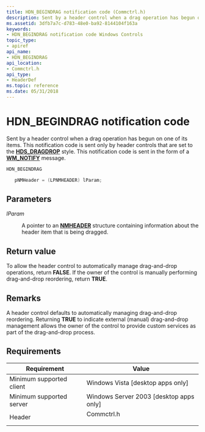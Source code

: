 ```yaml
---
title: HDN_BEGINDRAG notification code (Commctrl.h)
description: Sent by a header control when a drag operation has begun on one of its items. This notification code is sent only by header controls that are set to the HDS\_DRAGDROP style. This notification code is sent in the form of a WM\_NOTIFY message.
ms.assetid: 3dfb7a7c-d783-48e0-ba92-8144104f163a
keywords:
- HDN_BEGINDRAG notification code Windows Controls
topic_type:
- apiref
api_name:
- HDN_BEGINDRAG
api_location:
- Commctrl.h
api_type:
- HeaderDef
ms.topic: reference
ms.date: 05/31/2018
---
```


# HDN\_BEGINDRAG notification code

Sent by a header control when a drag operation has begun on one of its items. This notification code is sent only by header controls that are set to the [**HDS\_DRAGDROP**](header-control-styles.md) style. This notification code is sent in the form of a [**WM\_NOTIFY**](wm-notify.md) message.


```C++
HDN_BEGINDRAG

   pNMHeader = (LPNMHEADER) lParam;
```



## Parameters

<dl> <dt>

*lParam* 
</dt> <dd>

A pointer to an [**NMHEADER**](/windows/win32/api/commctrl/ns-commctrl-nmheadera) structure containing information about the header item that is being dragged.

</dd> </dl>

## Return value

To allow the header control to automatically manage drag-and-drop operations, return **FALSE**. If the owner of the control is manually performing drag-and-drop reordering, return **TRUE**.

## Remarks

A header control defaults to automatically managing drag-and-drop reordering. Returning **TRUE** to indicate external (manual) drag-and-drop management allows the owner of the control to provide custom services as part of the drag-and-drop process.

## Requirements



| Requirement | Value |
|-------------------------------------|---------------------------------------------------------------------------------------|
| Minimum supported client<br/> | Windows Vista \[desktop apps only\]<br/>                                        |
| Minimum supported server<br/> | Windows Server 2003 \[desktop apps only\]<br/>                                  |
| Header<br/>                   | <dl> <dt>Commctrl.h</dt> </dl> |



 

 





